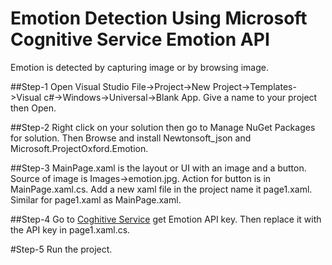 # Emotion Detection Using Microsoft Cognitive Service Emotion API
Emotion is detected by capturing image or by browsing image.

##Step-1
Open Visual Studio File->Project->New Project->Templates->Visual c#->Windows->Universal->Blank App. Give a name to your project then Open.

##Step-2
Right click on your solution then go to Manage NuGet Packages for solution. Then Browse and install Newtonsoft_json and Microsoft.ProjectOxford.Emotion.

##Step-3
MainPage.xaml is the layout or UI with an image and a button. Source of image is Images->emotion.jpg. Action for button is in MainPage.xaml.cs. Add a new xaml file in the project name it page1.xaml. Similar for page1.xaml as MainPage.xaml.

##Step-4
Go to [Coghitive Service](https://azure.microsoft.com/en-us/try/cognitive-services/) get Emotion API key. Then replace it with the API key in page1.xaml.cs.

#Step-5
Run the project.
